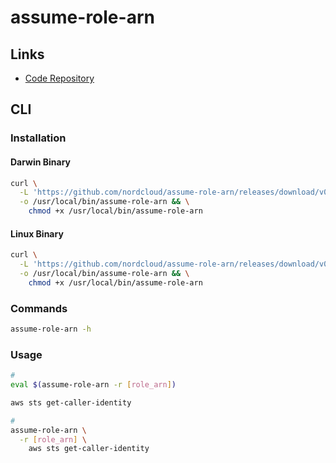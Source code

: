# assume-role-arn

## Links

- [Code Repository](https://github.com/nordcloud/assume-role-arn)

## CLI

### Installation

#### Darwin Binary

```sh
curl \
  -L 'https://github.com/nordcloud/assume-role-arn/releases/download/v0.3.9/assume-role-arn-osx' \
  -o /usr/local/bin/assume-role-arn && \
    chmod +x /usr/local/bin/assume-role-arn
```

#### Linux Binary

```sh
curl \
  -L 'https://github.com/nordcloud/assume-role-arn/releases/download/v0.3.9/assume-role-arn-linux' \
  -o /usr/local/bin/assume-role-arn && \
    chmod +x /usr/local/bin/assume-role-arn
```

### Commands

```sh
assume-role-arn -h
```

### Usage

```sh
#
eval $(assume-role-arn -r [role_arn])

aws sts get-caller-identity

#
assume-role-arn \
  -r [role_arn] \
    aws sts get-caller-identity
```
